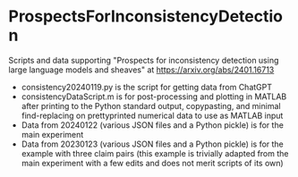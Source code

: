 # ProspectsForInconsistencyDetection
Scripts and data supporting "Prospects for inconsistency detection using large language models and sheaves" at https://arxiv.org/abs/2401.16713

* consistency20240119.py is the script for getting data from ChatGPT
* consistencyDataScript.m is for post-processing and plotting in MATLAB after printing to the Python standard output, copypasting, and minimal find-replacing on prettyprinted numerical data to use as MATLAB input
* Data from 20240122 (various JSON files and a Python pickle) is for the main experiment
* Data from 20230123 (various JSON files and a Python pickle) is for the example with three claim pairs (this example is trivially adapted from the main experiment with a few edits and does not merit scripts of its own)

